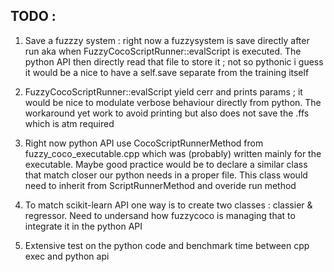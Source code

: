 ## TODO :

1. Save a fuzzzy system : right now a fuzzysystem is save directly after run aka when FuzzyCocoScriptRunner::evalScript is executed. The python API then directly read that file to store it ; not so pythonic i guess it would be a nice to have a self.save separate from the training itself

2. FuzzyCocoScriptRunner::evalScript yield cerr and prints params ; it would be nice to modulate verbose behaviour directly from python. The workaround yet work to avoid printing but also does not save the .ffs which is atm required

3. Right now python API use CocoScriptRunnerMethod from fuzzy_coco_executable.cpp which was (probably) written mainly for the executable. Maybe good practice would be to declare a similar class that match closer our python needs in a proper file. This class would need to inherit from ScriptRunnerMethod and overide run method

3. To match scikit-learn API one way is to create two classes : classier & regressor. Need to undersand how fuzzycoco is managing that to integrate it in the python API

4. Extensive test on the python code and benchmark time between cpp exec and python api
